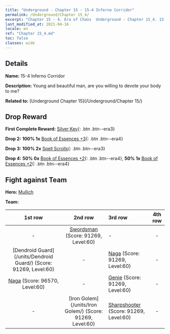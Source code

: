 ```yaml
---
title: "Underground - Chapter 15 - 15-4 Inferno Corridor"
permalink: /Underground/Chapter 15_4/
excerpt: "Chapter 15 - 4. Era of Chaos  Underground - Chapter 15_4. 15-4 Inferno Corridor"
last_modified_at: 2021-04-16
locale: en
ref: "Chapter 15_4.md"
toc: false
classes: wide
---
```


## Details

 **Name:** 15-4 Inferno Corridor

 **Description:** Young and beautiful man, are you willing to devote your body to me?

 **Related to:** [Underground Chapter 15](/Underground/Chapter 15/)

## Drop Reward

 **First Complete Reward:** [Silver Key](/Items/con_693/){: .btn .btn--era3}

 **Drop 2:** **100% 1x** [Book of Essences +3](/Items/mat_60/){: .btn .btn--era4}

 **Drop 3:** **100% 2x** [Spell Scrolls](/Items/con_694/){: .btn .btn--era3}

 **Drop 4:** **50% 0x** [Book of Essences +2](/Items/mat_53/){: .btn .btn--era4}, **50% 1x** [Book of Essences +2](/Items/mat_53/){: .btn .btn--era4}


## Fight against Team
 **Hero:** [Mullich](/heroes/Mullich/)

 **Team:**


  | 1st row | 2nd row | 3rd row | 4th row |
  |:----:|:----:|:----|:----:|
  | - | [Swordsman](/units/Swordsman/) (Score: 91269, Level:60)  | - | - |
  | [Dendroid Guard](/units/Dendroid Guard/) (Score: 91269, Level:60)  | - | [Naga](/units/Naga/) (Score: 91269, Level:60)  | - |
  | [Naga](/units/Naga/) (Score: 96570, Level:60)  | - | [Genie](/units/Genie/) (Score: 91269, Level:60)  | - |
  | - | [Iron Golem](/units/Iron Golem/) (Score: 91269, Level:60)  | [Sharpshooter](/units/Sharpshooter/) (Score: 91269, Level:60)  | - |


